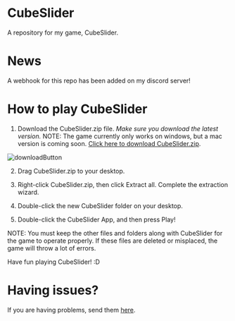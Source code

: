 # CubeSlider
A repository for my game, CubeSlider.

# News

A webhook for this repo has been added on my discord server!

# How to play CubeSlider
1. Download the CubeSlider.zip file. _Make sure you download the latest version._ NOTE: The game currently only works on windows, but
a mac version is coming soon. [Click here to download CubeSlider.zip](CubeSlider.zip).

![downloadButton](https://i.ibb.co/JvVm9Kt/Cube-Slider1.png)

2. Drag CubeSlider.zip to your desktop.

3. Right-click CubeSlider.zip, then click Extract all. Complete the extraction wizard.

4. Double-click the new CubeSlider folder on your desktop.

5. Double-click the CubeSlider App, and then press Play!

NOTE: You must keep the other files and folders along with CubeSlider for the game to operate properly. If these files are deleted or misplaced, the game will throw a lot of errors.

Have fun playing CubeSlider! :D

# Having issues?

If you are having problems, send them [here](https://github.com/orcadevelop/CubeSlider/issues).

